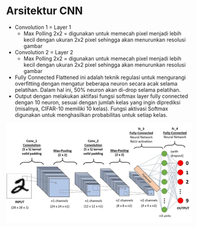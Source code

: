 # Arsitektur CNN

- Convolution 1 = Layer 1
  - Max Polling 2x2 = digunakan untuk memecah pixel menjadi lebih kecil dengan ukuran 2x2 pixel sehingga akan menurunkan resolusi gambar
- Convolution 2 = Layer 2
  - Max Polling 2x2 = digunakan untuk memecah pixel menjadi lebih kecil dengan ukuran 2x2 pixel sehingga akan menurunkan resolusi gambar
- Fully Connected Flattened ini adalah teknik regulasi untuk mengurangi overfitting dengan mengatur beberapa neuron secara acak selama pelatihan. Dalam hal ini, 50% neuron akan di-drop selama pelatihan.
- Output dengan melakukan aktifasi fungsi softmax layer fully connected dengan 10 neuron, sesuai dengan jumlah kelas yang ingin diprediksi (misalnya, CIFAR-10 memiliki 10 kelas). Fungsi aktivasi Softmax digunakan untuk menghasilkan probabilitas untuk setiap kelas.

![Arsitektur CNN](../../assets/arsitektur_cnn.png)
